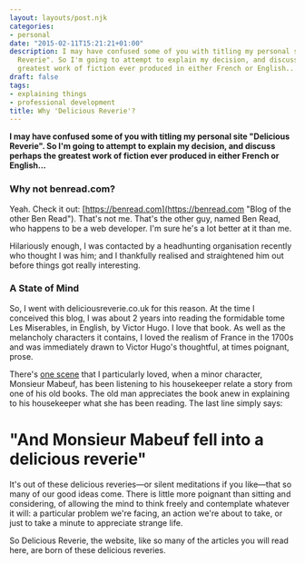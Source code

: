 ```yaml
---
layout: layouts/post.njk
categories:
- personal
date: "2015-02-11T15:21:21+01:00"
description: I may have confused some of you with titling my personal site "Delicious
  Reverie". So I'm going to attempt to explain my decision, and discuss perhaps the
  greatest work of fiction ever produced in either French or English...
draft: false
tags:
- explaining things
- professional development
title: Why 'Delicious Reverie'?
---
```


**I may have confused some of you with titling my personal site "Delicious Reverie". So I'm going to attempt to explain my decision, and discuss perhaps the greatest work of fiction ever produced in either French or English...**

### Why not benread.com?

Yeah. Check it out: [https://benread.com](https://benread.com "Blog of the other Ben Read"). That's not me. That's the other guy, named Ben Read, who happens to be a web developer. I'm sure he's a lot better at it than me.

Hilariously enough, I was contacted by a headhunting organisation recently who thought I was him; and I thankfully realised and straightened him out before things got really interesting.

### A State of Mind

So, I went with deliciousreverie.co.uk for this reason. At the time I conceived this blog, I was about 2 years into reading the formidable tome Les Miserables, in English, by Victor Hugo. I love that book. As well as the melancholy characters it contains, I loved the realism of France in the 1700s and was immediately drawn to Victor Hugo's thoughtful, at times poignant, prose.

There's [one scene](https://books.google.co.uk/books?id=CNTT12PLXeEC&lpg=PP1&dq=les%20miserables%20victor%20hugo&pg=PA599#v=onepage&q=les%20miserables%20victor%20hugo&f=false "Les Miserables: Page 599 if you must know.") that I particularly loved, when a minor character, Monsieur Mabeuf, has been listening to his housekeeper relate a story from one of his old books. The old man appreciates the book anew in explaining to his housekeeper what she has been reading. The last line simply says:

"And Monsieur Mabeuf fell into a delicious reverie"
===================================================

It's out of these delicious reveries—or silent meditations if you like—that so many of our good ideas come. There is little more poignant than sitting and considering, of allowing the mind to think freely and contemplate whatever it will: a particular problem we're facing, an action we're about to take, or just to take a minute to appreciate strange life.

So Delicious Reverie, the website, like so many of the articles you will read here, are born of these delicious reveries.
